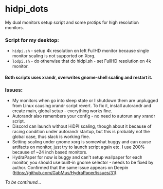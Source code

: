 # hidpi_dots
My dual monitors setup script and some protips for high resolution monitors.

### Script for my desktop:
* `hidpi.sh` - setup 4k resolution on left FullHD monitor because single 
monitor scaling is not supported on Xorg.
* `lodpi.sh` - do otherwise that do hidpi.sh - set FullHD resolution on 4k monitor.

#### Both scripts uses xrandr, overwrites gnome-shell scaling and restart it.

### Issues:
* My monitors when go into sleep state or I shutdown them are unplugged 
from Linux causing xrandr script revert. To fix it, install autorandr 
and create main, global setup - everything works fine.
* Autorandr also remembers your config - no need to autorun any xrandr script.
* Discord can launch without HiDPI scaling, though about it because of
racing condition under autorandr startup, but this is probably not the
global case, thus slack is working fine.
* Setting scaling under gnome xorg is somewhat buggy and can cause 
artifacts on monitor, just try to launch script again etc.
I use 200% because of ~24 inch based monitors.
* HydraPaper for now is buggy and can't setup wallpaper for each 
monitor, you should use built-in gnome selector - needs to be fixed by 
author. Confirmed that the same issue appears on Deepin 
(https://github.com/GabMus/HydraPaper/issues/31).

*To be continued...*
